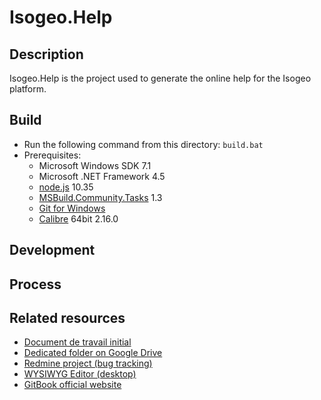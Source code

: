 Isogeo.Help
==============



## Description

Isogeo.Help is the project used to generate the online help for the Isogeo platform.



## Build

- Run the following command from this directory: `build.bat`
- Prerequisites:
  * Microsoft Windows SDK 7.1
  * Microsoft .NET Framework 4.5
  * [node.js](http://nodejs.org/) 10.35
  * [MSBuild.Community.Tasks](http://msbuildtasks.tigris.org/) 1.3
  * [Git for Windows](http://msysgit.github.io/)
  * [Calibre](http://calibre-ebook.com/download_windows64) 64bit 2.16.0



## Development


## Process



## Related resources

- [Document de travail initial](https://docs.google.com/a/isogeo.fr/document/d/1D39wXdfw0ueq9PViHike9qlAO26PSs6IoyAUgsvC3_Y/edit)
- [Dedicated folder on Google Drive](https://drive.google.com/drive/u/0/#folders/0B1LzWJagMM-PVFZpeU9jQjZRYUk)
- [Redmine project (bug tracking)](https://dev.isogeo.net/redmine/projects/help)
- [WYSIWYG Editor (desktop)](https://github.com/GitbookIO/editor)
- [GitBook official website](https://www.gitbook.com)